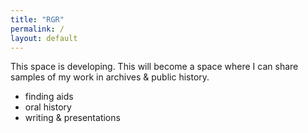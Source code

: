 ```yaml
---
title: "RGR"
permalink: /
layout: default
---
```


This space is developing. This will become a space where I can share samples of my work in archives & public history.

- finding aids
- oral history 
- writing & presentations 
